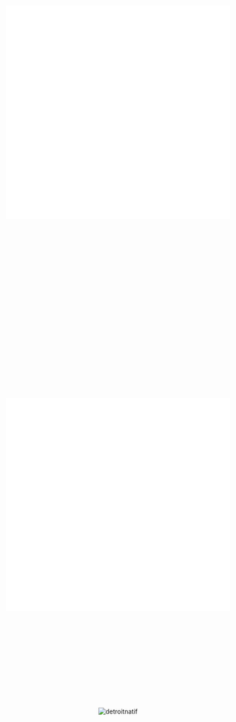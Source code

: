 
<div id="container" align="center" style="padding-bottom: 200px;">
  <a>
    <img src="thonk.svg" width="720" height="480" style="border: none; padding-bottom: 200px;">
  </a>
</div>


<div id="container" align="center" style="padding-bottom: 200px;">
  <a>
    <img src="thonk.svg" width="720" height="480">
  </a>
</div>


<p align="center"> <img src="https://github-readme-stats.vercel.app/api?username=detroitnatif&show_icons=true&theme=gotham" alt="detroitnatif" />


